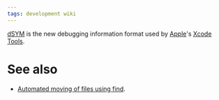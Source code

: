 ```yaml
---
tags: development wiki
---
```


[dSYM](/wiki/dSYM) is the new debugging information format used by [Apple](/wiki/Apple)'s [Xcode Tools](/wiki/Xcode_Tools).

# See also

-   [Automated moving of files using find](/wiki/Automated_moving_of_files_using_find).
